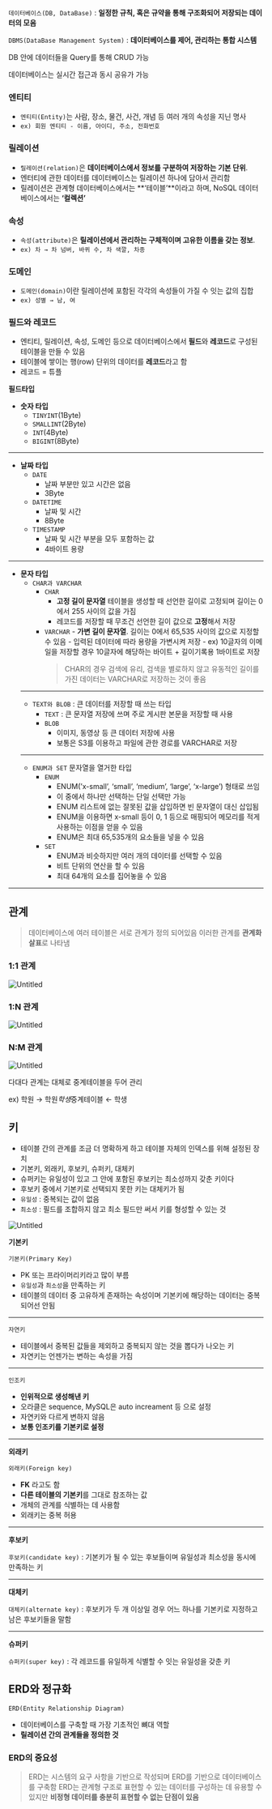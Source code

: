 `데이터베이스(DB, DataBase)` : **일정한 규칙, 혹은 규약을 통해 구조화되어 저장되는 데이터의 모음**

`DBMS(DataBase Management System)` : **데이터베이스를 제어, 관리하는 통합 시스템**

DB 안에 데이터들을 Query를 통해 CRUD 가능

데이터베이스는 실시간 접근과 동시 공유가 가능

### 엔티티

- `엔티티(Entity)`는 사람, 장소, 물건, 사건, 개념 등 여러 개의 속성을 지닌 명사
- `ex) 회원 엔티티 - 이름, 아이디, 주소, 전화번호`

### 릴레이션

- `릴레이션(relation)`은 **데이터베이스에서 정보를 구분하여 저장하는 기본 단위**.
- 엔터티에 관한 데이터를 데이터베이스는 릴레이션 하나에 담아서 관리함
- 릴레이션은 관계형 데이터베이스에서는 **‘테이블’**이라고 하며, NoSQL 데이터베이스에서는 **‘컬렉션’**

### 속성

- `속성(attribute)`은 **릴레이션에서 관리하는 구체적이며 고유한 이름을 갖는 정보**.
- `ex) 차 → 차 넘버, 바퀴 수, 차 색깔, 차종`

### 도메인

- `도메인(domain)`이란 릴레이션에 포함된 각각의 속성들이 가질 수 잇는 값의 집합
- `ex) 성별 → 남, 여`

### 필드와 레코드

- 엔티티, 릴레이션, 속성, 도메인 등으로 데이터베이스에서 **필드**와 **레코드**로 구성된 테이블을 만들 수 있음
- 테이블에 쌓이는 행(row) 단위의 데이터를 **레코드**라고 함
- 레코드 = 튜플

**필드타입**

- **숫자 타입**
  - `TINYINT`(1Byte)
  - `SMALLINT`(2Byte)
  - `INT`(4Byte)
  - `BIGINT`(8Byte)

---

- **날짜 타입**
  - `DATE`
    - 날짜 부분만 있고 시간은 없음
    - 3Byte
  - `DATETIME`
    - 날짜 및 시간
    - 8Byte
  - `TIMESTAMP`
    - 날짜 및 시간 부분을 모두 포함하는 값
    - 4바이트 용량

---

- **문자 타입**
  - `CHAR과 VARCHAR`
    - `CHAR`
      - **고정 길이 문자열** 테이블을 생성할 때 선언한 길이로 고정되며 길이는 0에서 255 사이의 값을 가짐
      - 레코드를 저장할 때 무조건 선언한 길이 값으로 **고정**해서 저장
    - `VARCHAR` - **가변 길이 문자열**. 길이는 0에서 65,535 사이의 값으로 지정할 수 있음 - 입력된 데이터에 따라 용량을 가변시켜 저장 - ex) 10글자의 이메일을 저장할 경우 10글자에 해당하는 바이트 + 길이기록용 1바이트로 저장
      > CHAR의 경우 검색에 유리, 검색을 별로하지 않고 유동적인 길이를 가진 데이터는 VARCHAR로 저장하는 것이 좋음
  ***
  - `TEXT와 BLOB` : 큰 데이터를 저장할 때 쓰는 타입
    - `TEXT` : 큰 문자열 저장에 쓰며 주로 게시판 본문을 저장할 때 사용
    - `BLOB`
      - 이미지, 동영상 등 큰 데이터 저장에 사용
      - 보통은 S3를 이용하고 파일에 관한 경로를 VARCHAR로 저장
  ***
  - `ENUM과 SET`
    문자열을 열거한 타입
    - `ENUM`
      - ENUM(’x-small’, ‘small’, ‘medium’, ‘large’, ‘x-large’) 형태로 쓰임
      - 이 중에서 하나만 선택하는 단일 선택만 가능
      - ENUM 리스트에 없는 잘못된 값을 삽입하면 빈 문자열이 대신 삽입됨
      - ENUM을 이용하면 x-small 등이 0, 1 등으로 매핑되어 메모리를 적게 사용하는 이점을 얻을 수 있음
      - ENUM은 최대 65,535개의 요소들을 넣을 수 있음
    - `SET`
      - ENUM과 비슷하지만 여러 개의 데이터를 선택할 수 있음
      - 비트 단위의 연산을 할 수 있음
      - 최대 64개의 요소를 집어놓을 수 있음

---

## 관계

> 데이터베이스에 여러 테이블은 서로 관계가 정의 되어있음
> 이러한 관계를 **관계화살표**로 나타냄

### 1:1 관계

![Untitled](https://s3-us-west-2.amazonaws.com/secure.notion-static.com/9192f43c-dc82-44fb-8735-73705b9d3978/Untitled.png)

### 1:N 관계

![Untitled](https://s3-us-west-2.amazonaws.com/secure.notion-static.com/af8dd363-eefd-4a41-a5a6-357c34945854/Untitled.png)

### N:M 관계

![Untitled](https://s3-us-west-2.amazonaws.com/secure.notion-static.com/e3c503e7-362d-4025-ae65-99b493d5518d/Untitled.png)

다대다 관계는 대체로 중계테이블을 두어 관리

ex) 학원 → 학원*학생*중계테이블 ← 학생

## 키

- 테이블 간의 관계를 조금 더 명확하게 하고 테이블 자체의 인덱스를 위해 설정된 장치
- 기본키, 외래키, 후보키, 슈퍼키, 대체키
- 슈퍼키는 유일성이 있고 그 안에 포함된 후보키는 최소성까지 갖춘 키이다
- 후보키 중에서 기본키로 선택되지 못한 키는 대체키가 됨
- `유일성` : 중복되는 값이 없음
- `최소성` : 필드를 조합하지 않고 최소 필드만 써서 키를 형성할 수 있는 것

![Untitled](https://s3-us-west-2.amazonaws.com/secure.notion-static.com/29453cc6-c033-47b6-b618-d670c5534377/Untitled.png)

**기본키**

`기본키(Primary Key)`

- PK 또는 프라이머리키라고 많이 부름
- `유일성`과 `최소성`을 만족하는 키
- 테이블의 데이터 중 고유하게 존재하는 속성이며 기본키에 해당하는 데이터는 중복되어선 안됨

---

`자연키`

- 테이블에서 중복된 값들을 제외하고 중복되지 않는 것을 뽑다가 나오는 키
- 자연키는 언젠가는 변하는 속성을 가짐

---

`인조키`

- **인위적으로 생성해낸 키**
- 오라클은 sequence, MySQL은 auto increament 등 으로 설정
- 자연키와 다르게 변하지 않음
- **보통 인조키를 기본키로 설정**

---

**외래키**

`외래키(Foreign key)`

- **FK** 라고도 함
- **다른 테이블의 기본키**를 그대로 참조하는 값
- 개체의 관계를 식별하는 데 사용함
- 외래키는 중복 허용

---

**후보키**

`후보키(candidate key)` : 기본키가 될 수 있는 후보들이며 유일성과 최소성을 동시에 만족하는 키

---

**대체키**

`대체키(alternate key)` : 후보키가 두 개 이상일 경우 어느 하나를 기본키로 지정하고 남은 후보키들을 말함

---

**슈퍼키**

`슈퍼키(super key)` : 각 레코드를 유일하게 식별할 수 잇는 유일성을 갖춘 키

## ERD와 정규화

`ERD(Entity Relationship Diagram)`

- 데이터베이스를 구축할 때 가장 기초적인 뼈대 역할
- **릴레이션 간의 관계들을 정의한 것**

### ERD의 중요성

> ERD는 시스템의 요구 사항을 기반으로 작성되며 ERD를 기반으로 데이터베이스를 구축함
> ERD는 관계형 구조로 표현할 수 있는 데이터를 구성하는 데 유용할 수 있지만 **비정형 데이터를 충분히 표현할 수 없는 단점이 있음**
